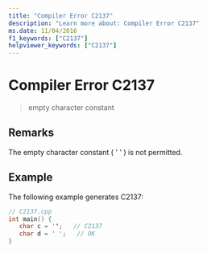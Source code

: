 ```yaml
---
title: "Compiler Error C2137"
description: "Learn more about: Compiler Error C2137"
ms.date: 11/04/2016
f1_keywords: ["C2137"]
helpviewer_keywords: ["C2137"]
---
```

# Compiler Error C2137

> empty character constant

## Remarks

The empty character constant ( ' ' ) is not permitted.

## Example

The following example generates C2137:

```cpp
// C2137.cpp
int main() {
   char c = '';   // C2137
   char d = ' ';   // OK
}
```
